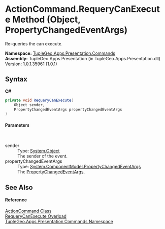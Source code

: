 # ActionCommand.RequeryCanExecute Method (Object, PropertyChangedEventArgs)
 

Re-queries the can execute.

**Namespace:**&nbsp;<a href="N_TupleGeo_Apps_Presentation_Commands">TupleGeo.Apps.Presentation.Commands</a><br />**Assembly:**&nbsp;TupleGeo.Apps.Presentation (in TupleGeo.Apps.Presentation.dll) Version: 1.0.1.35961 (1.0.1)

## Syntax

**C#**<br />
``` C#
private void RequeryCanExecute(
	Object sender,
	PropertyChangedEventArgs propertyChangedEventArgs
)
```


#### Parameters
&nbsp;<dl><dt>sender</dt><dd>Type: <a href="http://msdn2.microsoft.com/en-us/library/e5kfa45b" target="_blank">System.Object</a><br />The sender of the event.</dd><dt>propertyChangedEventArgs</dt><dd>Type: <a href="http://msdn2.microsoft.com/en-us/library/za55yc6t" target="_blank">System.ComponentModel.PropertyChangedEventArgs</a><br />The <a href="http://msdn2.microsoft.com/en-us/library/za55yc6t" target="_blank">PropertyChangedEventArgs</a>.</dd></dl>

## See Also


#### Reference
<a href="T_TupleGeo_Apps_Presentation_Commands_ActionCommand">ActionCommand Class</a><br /><a href="Overload_TupleGeo_Apps_Presentation_Commands_ActionCommand_RequeryCanExecute">RequeryCanExecute Overload</a><br /><a href="N_TupleGeo_Apps_Presentation_Commands">TupleGeo.Apps.Presentation.Commands Namespace</a><br />